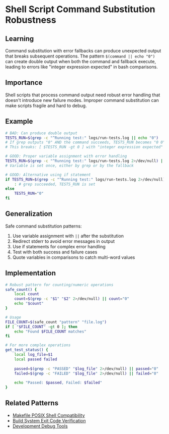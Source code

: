 # Shell Script Command Substitution Robustness

## Learning
Command substitution with error fallbacks can produce unexpected output that breaks subsequent operations. The pattern `$(command || echo "0")` can create double output when both the command and fallback execute, leading to errors like "integer expression expected" in bash comparisons.

## Importance
Shell scripts that process command output need robust error handling that doesn't introduce new failure modes. Improper command substitution can make scripts fragile and hard to debug.

## Example
```bash
# BAD: Can produce double output
TESTS_RUN=$(grep -c "^Running test:" logs/run-tests.log || echo "0")
# If grep outputs "0" AND the command succeeds, TESTS_RUN becomes "0 0"
# This breaks: [ $TESTS_RUN -gt 0 ] with "integer expression expected"

# GOOD: Proper variable assignment with error handling
TESTS_RUN=$(grep -c "^Running test:" logs/run-tests.log 2>/dev/null) || TESTS_RUN="0"
# Variable is set once, either by grep or by the fallback

# GOOD: Alternative using if statement
if TESTS_RUN=$(grep -c "^Running test:" logs/run-tests.log 2>/dev/null); then
    : # grep succeeded, TESTS_RUN is set
else
    TESTS_RUN="0"
fi
```

## Generalization
Safe command substitution patterns:
1. Use variable assignment with `||` after the substitution
2. Redirect stderr to avoid error messages in output
3. Use if statements for complex error handling
4. Test with both success and failure cases
5. Quote variables in comparisons to catch multi-word values

## Implementation
```bash
# Robust pattern for counting/numeric operations
safe_count() {
    local count
    count=$(grep -c "$1" "$2" 2>/dev/null) || count="0"
    echo "$count"
}

# Usage
FILE_COUNT=$(safe_count "pattern" "file.log")
if [ "$FILE_COUNT" -gt 0 ]; then
    echo "Found $FILE_COUNT matches"
fi

# For more complex operations
get_test_status() {
    local log_file=$1
    local passed failed
    
    passed=$(grep -c "PASSED" "$log_file" 2>/dev/null) || passed="0"
    failed=$(grep -c "FAILED" "$log_file" 2>/dev/null) || failed="0"
    
    echo "Passed: $passed, Failed: $failed"
}
```

## Related Patterns
- [Makefile POSIX Shell Compatibility](makefile-posix-shell-compatibility.md)
- [Build System Exit Code Verification](build-system-exit-code-verification.md)
- [Development Debug Tools](development-debug-tools.md)